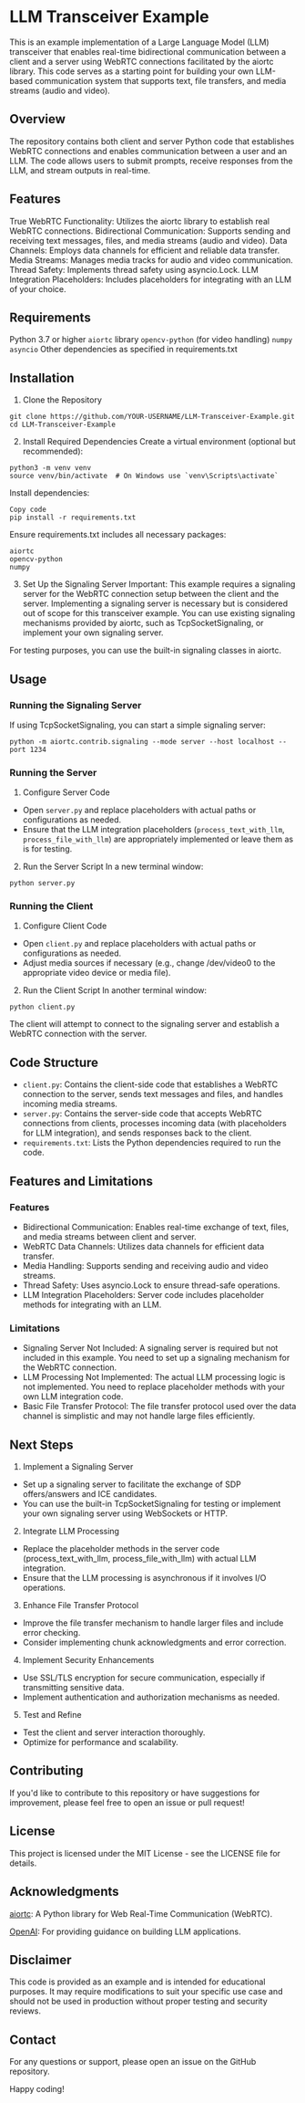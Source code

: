 # LLM Transceiver Example

This is an example implementation of a Large Language Model (LLM) transceiver that enables real-time bidirectional communication between a client and a server using WebRTC connections facilitated by the aiortc library. This code serves as a starting point for building your own LLM-based communication system that supports text, file transfers, and media streams (audio and video).

## Overview

The repository contains both client and server Python code that establishes WebRTC connections and enables communication between a user and an LLM. The code allows users to submit prompts, receive responses from the LLM, and stream outputs in real-time.

## Features

True WebRTC Functionality: Utilizes the aiortc library to establish real WebRTC connections.
Bidirectional Communication: Supports sending and receiving text messages, files, and media streams (audio and video).
Data Channels: Employs data channels for efficient and reliable data transfer.
Media Streams: Manages media tracks for audio and video communication.
Thread Safety: Implements thread safety using asyncio.Lock.
LLM Integration Placeholders: Includes placeholders for integrating with an LLM of your choice.

## Requirements

Python 3.7 or higher
`aiortc` library
`opencv-python` (for video handling)
`numpy`
`asyncio`
Other dependencies as specified in requirements.txt

## Installation

1. Clone the Repository
```
git clone https://github.com/YOUR-USERNAME/LLM-Transceiver-Example.git
cd LLM-Transceiver-Example
```
2. Install Required Dependencies
Create a virtual environment (optional but recommended):
```
python3 -m venv venv
source venv/bin/activate  # On Windows use `venv\Scripts\activate`
```
Install dependencies:
```
Copy code
pip install -r requirements.txt
```
Ensure requirements.txt includes all necessary packages:
```
aiortc
opencv-python
numpy
```
3. Set Up the Signaling Server
Important: This example requires a signaling server for the WebRTC connection setup between the client and the server. Implementing a signaling server is necessary but is considered out of scope for this transceiver example. You can use existing signaling mechanisms provided by aiortc, such as TcpSocketSignaling, or implement your own signaling server.

For testing purposes, you can use the built-in signaling classes in aiortc.

## Usage

### Running the Signaling Server

If using TcpSocketSignaling, you can start a simple signaling server:

```
python -m aiortc.contrib.signaling --mode server --host localhost --port 1234
```

### Running the Server

1. Configure Server Code
- Open `server.py` and replace placeholders with actual paths or configurations as needed.
- Ensure that the LLM integration placeholders (`process_text_with_llm`, `process_file_with_llm`) are appropriately implemented or leave them as is for testing.

2. Run the Server Script
In a new terminal window:

```
python server.py
```
### Running the Client

1. Configure Client Code
- Open `client.py` and replace placeholders with actual paths or configurations as needed.
- Adjust media sources if necessary (e.g., change /dev/video0 to the appropriate video device or media file).

2. Run the Client Script
In another terminal window:

```
python client.py
```
The client will attempt to connect to the signaling server and establish a WebRTC connection with the server.

## Code Structure
- `client.py`: Contains the client-side code that establishes a WebRTC connection to the server, sends text messages and files, and handles incoming media streams.
- `server.py`: Contains the server-side code that accepts WebRTC connections from clients, processes incoming data (with placeholders for LLM integration), and sends responses back to the client.
- `requirements.txt`: Lists the Python dependencies required to run the code.

## Features and Limitations

### Features
- Bidirectional Communication: Enables real-time exchange of text, files, and media streams between client and server.
- WebRTC Data Channels: Utilizes data channels for efficient data transfer.
- Media Handling: Supports sending and receiving audio and video streams.
- Thread Safety: Uses asyncio.Lock to ensure thread-safe operations.
- LLM Integration Placeholders: Server code includes placeholder methods for integrating with an LLM.

### Limitations
- Signaling Server Not Included: A signaling server is required but not included in this example. You need to set up a signaling mechanism for the WebRTC connection.
- LLM Processing Not Implemented: The actual LLM processing logic is not implemented. You need to replace placeholder methods with your own LLM integration code.
- Basic File Transfer Protocol: The file transfer protocol used over the data channel is simplistic and may not handle large files efficiently.

## Next Steps

1. Implement a Signaling Server
- Set up a signaling server to facilitate the exchange of SDP offers/answers and ICE candidates.
- You can use the built-in TcpSocketSignaling for testing or implement your own signaling server using WebSockets or HTTP.

2. Integrate LLM Processing
- Replace the placeholder methods in the server code (process_text_with_llm, process_file_with_llm) with actual LLM integration.
- Ensure that the LLM processing is asynchronous if it involves I/O operations.

3. Enhance File Transfer Protocol
- Improve the file transfer mechanism to handle larger files and include error checking.
- Consider implementing chunk acknowledgments and error correction.

4. Implement Security Enhancements
- Use SSL/TLS encryption for secure communication, especially if transmitting sensitive data.
- Implement authentication and authorization mechanisms as needed.

5. Test and Refine
- Test the client and server interaction thoroughly.
- Optimize for performance and scalability.

## Contributing
If you'd like to contribute to this repository or have suggestions for improvement, please feel free to open an issue or pull request!

## License
This project is licensed under the MIT License - see the LICENSE file for details.

## Acknowledgments

[aiortc](https://github.com/aiortc/aiortc): A Python library for Web Real-Time Communication (WebRTC).

[OpenAI](https://openai.com/): For providing guidance on building LLM applications.

## Disclaimer
This code is provided as an example and is intended for educational purposes. It may require modifications to suit your specific use case and should not be used in production without proper testing and security reviews.

## Contact
For any questions or support, please open an issue on the GitHub repository.

Happy coding!
